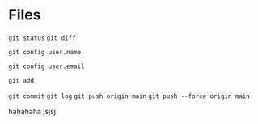 # Files

`git status`
`git diff`

`git config user.name`

`git config user.email`

`git add`

`git commit`
`git log`
`git push origin main`
`git push --force origin main`

hahahaha
jsjsj

